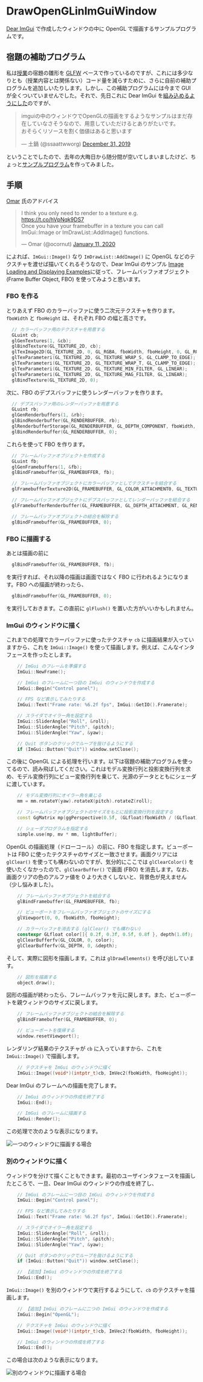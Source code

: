 # DrawOpenGLinImGuiWindow

[Dear ImGui](https://github.com/ocornut/imgui) で作成したウィンドウの中に OpenGL で描画するサンプルプログラムです。

## 宿題の補助プログラム

私は[授業](http://web.wakayama-u.ac.jp/~tokoi/lecture/gg/)の宿題の雛形を [GLFW](https://www.glfw.org/) ベースで作っているのですが、これには多少なりとも（授業内容とは関係ない）コード量を減らすために、さらに自前の補助プログラムを追加しいたりします。しかし、この補助プログラムには今まで GUI が全くついていませんでした。それで、先日これに Dear ImGui を[組み込めるようにした](https://github.com/tokoik/ggsample01)のですが、

<blockquote class="twitter-tweet"><p lang="ja" dir="ltr">imguiの中のウィンドウでOpenGLの描画をするようなサンプルはまだ存在していなさそうなので、用意していただけるとありがたいです。<br>おそらくリソースを割く価値はあると思います</p>&mdash; 土鍋 (@ssaattwworg) <a href="https://twitter.com/ssaattwworg/status/1211843637534806016?ref_src=twsrc%5Etfw">December 31, 2019</a></blockquote>

ということでしたので、去年の大晦日から随分間が空いてしまいましたけど、ちょっと[サンプルプログラム](https://github.com/tokoik/DrawOpenGLinImGuiWindow)を作ってみました。

## 手順

[Omar](http://www.miracleworld.net/) 氏のアドバイス

<blockquote class="twitter-tweet"><p lang="en" dir="ltr">I think you only need to render to a texture e.g. <a href="https://t.co/hVpNqk9DS7">https://t.co/hVpNqk9DS7</a><br>Once you have your framebuffer in a texture you can call ImGui::Image or ImDrawList::AddImage() functions.</p>&mdash; Omar (@ocornut) <a href="https://twitter.com/ocornut/status/1215995410206089216?ref_src=twsrc%5Etfw">January 11, 2020</a></blockquote>

によれば、`ImGui::Image()` なり `ImDrawList::AddImage()` に OpenGL などのテクスチャを渡せば描いてくれるそうなので、Dear ImGui のサンプル [Image Loading and Displaying Examples](https://github.com/ocornut/imgui/wiki/Image-Loading-and-Displaying-Examples)に従って、フレームバッファオブジェクト (Frame Buffer Object, FBO) を使ってみようと思います。

### FBO を作る

とりあえず FBO のカラーバッファに使う二次元テクスチャを作ります。`fboWidth` と `fboHeight` は、それぞれ FBO の幅と高さです。

```cpp
  // カラーバッファ用のテクスチャを用意する
  GLuint cb;
  glGenTextures(1, &cb);
  glBindTexture(GL_TEXTURE_2D, cb);
  glTexImage2D(GL_TEXTURE_2D, 0, GL_RGBA, fboWidth, fboHeight, 0, GL_RGBA, GL_UNSIGNED_BYTE, 0);
  glTexParameteri(GL_TEXTURE_2D, GL_TEXTURE_WRAP_S, GL_CLAMP_TO_EDGE);
  glTexParameteri(GL_TEXTURE_2D, GL_TEXTURE_WRAP_T, GL_CLAMP_TO_EDGE);
  glTexParameteri(GL_TEXTURE_2D, GL_TEXTURE_MIN_FILTER, GL_LINEAR);
  glTexParameteri(GL_TEXTURE_2D, GL_TEXTURE_MAG_FILTER, GL_LINEAR);
  glBindTexture(GL_TEXTURE_2D, 0);
```

次に、FBO のデプスバッファに使うレンダーバッファを作ります。

```cpp
  // デプスバッファ用のレンダーバッファを用意する
  GLuint rb;
  glGenRenderbuffers(1, &rb);
  glBindRenderbuffer(GL_RENDERBUFFER, rb);
  glRenderbufferStorage(GL_RENDERBUFFER, GL_DEPTH_COMPONENT, fboWidth, fboHeight);
  glBindRenderbuffer(GL_RENDERBUFFER, 0);
```

これらを使って FBO を作ります。

```cpp
  // フレームバッファオブジェクトを作成する
  GLuint fb;
  glGenFramebuffers(1, &fb);
  glBindFramebuffer(GL_FRAMEBUFFER, fb);

  // フレームバッファオブジェクトにカラーバッファとしてテクスチャを結合する
  glFramebufferTexture2D(GL_FRAMEBUFFER, GL_COLOR_ATTACHMENT0, GL_TEXTURE_2D, cb, 0);

  // フレームバッファオブジェクトにデプスバッファとしてレンダーバッファを結合する
  glFramebufferRenderbuffer(GL_FRAMEBUFFER, GL_DEPTH_ATTACHMENT, GL_RENDERBUFFER, rb);

  // フレームバッファオブジェクトの結合を解除する
  glBindFramebuffer(GL_FRAMEBUFFER, 0);
```

### FBO に描画する

あとは描画の前に

```cpp
  glBindFramebuffer(GL_FRAMEBUFFER, fb);
```

を実行すれば、それ以降の描画は画面ではなく FBO に行われるようになります。FBO への描画が終わったら、

```cpp
  glBindFramebuffer(GL_FRAMEBUFFER, 0);
```

を実行しておきます。この直前に `glFlush()` を置いた方がいいかもしれません。

### ImGui のウィンドウに描く

これまでの処理でカラーバッファに使ったテクスチャ `cb` に描画結果が入っていますから、これを `ImGui::Image()` を使って描画します。例えば、こんなインタフェースを作ったとします。

```cpp
    // ImGui のフレームを準備する
    ImGui::NewFrame();

    // ImGui のフレームに一つ目の ImGui のウィンドウを作成する
    ImGui::Begin("Control panel");

    // FPS など表示してみたりする
    ImGui::Text("Frame rate: %6.2f fps", ImGui::GetIO().Framerate);

    // スライダでオイラー角を設定する
    ImGui::SliderAngle("Roll", &roll);
    ImGui::SliderAngle("Pitch", &pitch);
    ImGui::SliderAngle("Yaw", &yaw);

    // Quit ボタンのクリックでループを抜けるようにする
    if (ImGui::Button("Quit")) window.setClose();
```

この後に OpenGL による処理を行います。以下は宿題の補助プログラムを使ってるので、読み飛ばしてください。これはモデル変換行列と投影変換行列を求め、モデル変換行列にビュー変換行列を乗じて、光源のデータとともにシェーダに渡しています。

```cpp
    // モデル変換行列にオイラー角を乗じる
    mm = mm.rotateY(yaw).rotateX(pitch).rotateZ(roll);

    // フレームバッファオブジェクトのサイズをもとに投影変換行列を設定する
    const GgMatrix mp(ggPerspective(0.5f, (GLfloat)fboWidth / (GLfloat)fboHeight, 1.0f, 15.0f));

    // シェーダプログラムを指定する
    simple.use(mp, mv * mm, lightBuffer);
```

OpenGL の描画処理（ドローコール）の前に、FBO を指定します。ビューポートは FBO に使ったテクスチャのサイズと一致させます。画面クリアには `glClear()` を使っても構わないのですが、気分的にここでは `glClearColor()` を使いたくなかったので、`glClearBuffer()` で画面 (FBO) を消去します。なお、画面クリアの色のアルファ値を 0 より大きくしないと、背景色が見えません（少し悩みました）。

```cpp
    // フレームバッファオブジェクトを結合する
    glBindFramebuffer(GL_FRAMEBUFFER, fb);

    // ビューポートをフレームバッファオブジェクトのサイズにする
    glViewport(0, 0, fboWidth, fboHeight);

    // カラーバッファを消去する (glClear() でも構わない)
    constexpr GLfloat color[]{ 0.2f, 0.3f, 0.5f, 0.8f }, depth(1.0f);
    glClearBufferfv(GL_COLOR, 0, color);
    glClearBufferfv(GL_DEPTH, 0, &depth);
```

そして、実際に図形を描画します。これは `glDrawElements()` を呼び出しています。

```cpp
    // 図形を描画する
    object.draw();
```

図形の描画が終わったら、フレームバッファを元に戻します。また、ビューポートを親ウィンドウのサイズに戻します。

```cpp
    // フレームバッファオブジェクトの結合を解除する
    glBindFramebuffer(GL_FRAMEBUFFER, 0);

    // ビューポートを復帰する
    window.resetViewport();
```

レンダリング結果のテクスチャが `cb` に入っていますから、これを `ImGui::Image()` で描画します。

```cpp
    // テクスチャを ImGui のウィンドウに描く
    ImGui::Image((void*)(intptr_t)cb, ImVec2(fboWidth, fboHeight));
```

Dear ImGui のフレームへの描画を完了します。

```cpp
    // ImGui のウィンドウの作成を終了する
    ImGui::End();

    // ImGui のフレームに描画する
    ImGui::Render();
```

この処理で次のような表示になります。

![一つのウィンドウに描画する場合](images/image1.png "一つのウィンドウに描画する場合")

### 別のウィンドウに描く

ウィンドウを分けて描くこともできます。最初のユーザインタフェースを描画したところで、一旦、Dear ImGui のウィンドウの作成を終了し、

```cpp
    // ImGui のフレームに一つ目の ImGui のウィンドウを作成する
    ImGui::Begin("Control panel");

    // FPS など表示してみたりする
    ImGui::Text("Frame rate: %6.2f fps", ImGui::GetIO().Framerate);

    // スライダでオイラー角を設定する
    ImGui::SliderAngle("Roll", &roll);
    ImGui::SliderAngle("Pitch", &pitch);
    ImGui::SliderAngle("Yaw", &yaw);

    // Quit ボタンのクリックでループを抜けるようにする
    if (ImGui::Button("Quit")) window.setClose();

    // 【追加】ImGui のウィンドウの作成を終了する
    ImGui::End();
```

`ImGui::Image()` を別のウィンドウで実行するようにして、`cb` のテクスチャを描画します。

```cpp
    // 【追加】ImGui のフレームに二つの ImGui のウィンドウを作成する
    ImGui::Begin("OpenGL");

    // テクスチャを ImGui のウィンドウに描く
    ImGui::Image((void*)(intptr_t)cb, ImVec2(fboWidth, fboHeight));

    // ImGui のウィンドウの作成を終了する
    ImGui::End();
```

この場合は次のような表示になります。

![別のウィンドウに描画する場合](images/image2.png "別のウィンドウに描画する場合")
